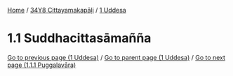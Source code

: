 
[Home](/) / [34Y8 Cittayamakapāḷi](../../34Y8.md) / [1 Uddesa](../1.md)

# 1.1 Suddhacittasāmañña


[Go to previous page (1 Uddesa)](../1.md) / [Go to parent page (1 Uddesa)](../1.md) / [Go to next page (1.1.1 Puggalavāra)](1.1/1.1.1.md)


